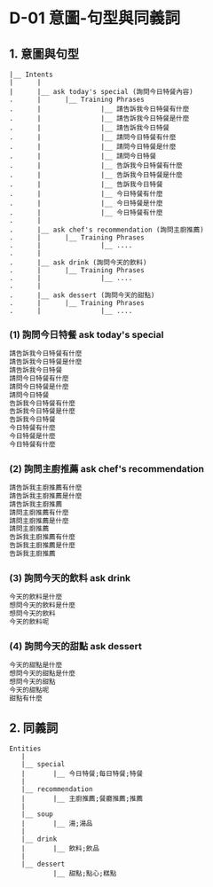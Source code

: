 # D-01 意圖-句型與同義詞


## 1. 意圖與句型
```
|__ Intents
|      |
|      |__ ask today's special (詢問今日特餐內容)
.      |      |__ Training Phrases
.      |               |__ 請告訴我今日特餐有什麼
.      |               |__ 請告訴我今日特餐是什麼
.      |               |__ 請告訴我今日特餐
.      |               |__ 請問今日特餐有什麼
.      |               |__ 請問今日特餐是什麼
.      |               |__ 請問今日特餐
.      |               |__ 告訴我今日特餐有什麼
.      |               |__ 告訴我今日特餐是什麼
.      |               |__ 告訴我今日特餐
.      |               |__ 今日特餐有什麼
.      |               |__ 今日特餐是什麼
.      |               |__ 今日特餐有什麼
.      |
.      |__ ask chef's recommendation (詢問主廚推薦)
.      |      |__ Training Phrases
.      |               |__ ....
.      |
.      |__ ask drink (詢問今天的飲料)
.      |      |__ Training Phrases
.      |               |__ ....
.      |
.      |__ ask dessert (詢問今天的甜點)
.      |      |__ Training Phrases
.      |               |__ ....
```

### (1) 詢問今日特餐 ask today's special

``` javascript
請告訴我今日特餐有什麼
請告訴我今日特餐是什麼
請告訴我今日特餐
請問今日特餐有什麼
請問今日特餐是什麼
請問今日特餐
告訴我今日特餐有什麼
告訴我今日特餐是什麼
告訴我今日特餐
今日特餐有什麼
今日特餐是什麼
今日特餐有什麼
```

### (2) 詢問主廚推薦 ask chef's recommendation

``` javascript
請告訴我主廚推薦有什麼
請告訴我主廚推薦是什麼
請告訴我主廚推薦
請問主廚推薦有什麼
請問主廚推薦是什麼
請問主廚推薦
告訴我主廚推薦有什麼
告訴我主廚推薦是什麼
告訴我主廚推薦
```


### (3) 詢問今天的飲料 ask drink

``` javascript
今天的飲料是什麼
想問今天的飲料是什麼
想問今天的飲料
今天的飲料呢
```

### (4) 詢問今天的甜點 ask dessert

``` javascript
今天的甜點是什麼
想問今天的甜點是什麼
想問今天的甜點
今天的甜點呢
甜點有什麼
```

## 2. 同義詞

```
Entities
   |
   |__ special
   |       |__ 今日特餐;每日特餐;特餐
   |      
   |__ recommendation
   |       |__ 主廚推薦;餐廳推薦;推薦
   |  
   |__ soup
   |       |__ 湯;湯品
   |
   |__ drink
   |       |__ 飲料;飲品
   |  
   |__ dessert
           |__ 甜點;點心;糕點
```           
